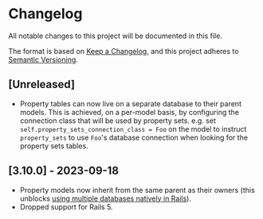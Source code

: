 # Changelog

All notable changes to this project will be documented in this file.

The format is based on [Keep a Changelog](https://keepachangelog.com/en/1.0.0/),
and this project adheres to [Semantic Versioning](https://semver.org/spec/v2.0.0.html).

## [Unreleased]

* Property tables can now live on a separate database to their parent models. This is achieved, on a per-model basis, by configuring the connection class that will be used by property sets. e.g. set `self.property_sets_connection_class = Foo` on the model to instruct `property_sets` to use `Foo`'s database connection when looking for the property sets tables.

## [3.10.0] - 2023-09-18

* Property models now inherit from the same parent as their owners (this unblocks [using multiple databases natively in Rails](https://guides.rubyonrails.org/active_record_multiple_databases.html)).
* Dropped support for Rails 5.
